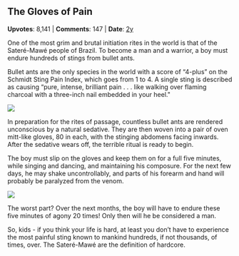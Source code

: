 ## The Gloves of Pain
    
**Upvotes**: 8,141 | **Comments**: 147 | **Date**: [2y](https://www.quora.com/What-are-some-interesting-rituals-of-boys-initiation-into-manhood/answer/Gary-Meaney)

One of the most grim and brutal initiation rites in the world is that of the Sateré-Mawé people of Brazil. To become a man and a warrior, a boy must endure hundreds of stings from bullet ants.

Bullet ants are the only species in the world with a score of “4-plus” on the Schmidt Sting Pain Index, which goes from 1 to 4. A single sting is described as causing “pure, intense, brilliant pain . . . like walking over flaming charcoal with a three-inch nail embedded in your heel."

![](https://qph.fs.quoracdn.net/main-qimg-8dede09a50a832239b93a83462f47787)

In preparation for the rites of passage, countless bullet ants are rendered unconscious by a natural sedative. They are then woven into a pair of oven mitt-like gloves, 80 in each, with the stinging abdomens facing inwards. After the sedative wears off, the terrible ritual is ready to begin.

The boy must slip on the gloves and keep them on for a full five minutes, while singing and dancing, and maintaining his composure. For the next few days, he may shake uncontrollably, and parts of his forearm and hand will probably be paralyzed from the venom.

![](https://qph.fs.quoracdn.net/main-qimg-e39637330934f098a9bf3f351d85d302-lq)

The worst part? Over the next months, the boy will have to endure these five minutes of agony 20 times! Only then will he be considered a man.

So, kids - if you think your life is hard, at least you don’t have to experience the most painful sting known to mankind hundreds, if not thousands, of times, over. The Sateré-Mawé are the definition of hardcore.

